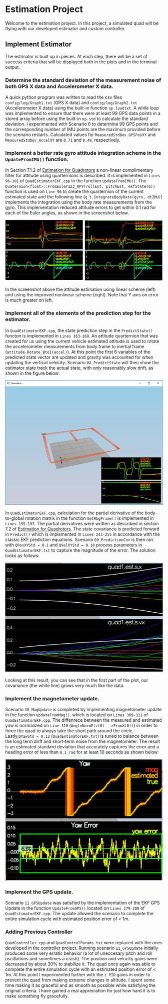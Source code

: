 # Estimation Project #

Welcome to the estimation project.  In this project, a simulated quad will be flying with our developed estimator and custom controller.

## Implement Estimator ##

The estimator is built up in pieces.  At each step, there will be a set of success criteria that will be displayed both in the plots and in the terminal output.

### Determine the standard deviation of the measurement noise of both GPS X data and Accelerometer X data. ###

A quick python program was written to read the csv files `config/log/Graph1.txt` (GPS X data) and `config/log/Graph2.txt` (Accelerometer X data) using the built-in function `np.loadtxt`. A while loop was implemented to ensure that there were at least 99 GPS data points in a stored array before using the built-in `np.std` to calculate the standard deviation. I experimented with Scenario 6 to determine 99 GPS points and the corresponding number of IMU points are the maximum provided before the scenario restarts. Calculated values for `MeasuredStdDev_GPSPosXY` and `MeasuredStdDev_AccelXY` are `0.71` and `0.49`, respectively. 

### Implement a better rate gyro attitude integration scheme in the `UpdateFromIMU()` function. ###

In Section 7.1.2 of [Estimation for Quadrotors](https://www.overleaf.com/read/vymfngphcccj) a non-linear complimentary filter for attitude using quarternions is described. It is implemented in `Lines 96-101` of `QuadEstimatorEKF.cpp` in the function `UpdateFromIMU()`. The `Quaternion<float>::FromEuler123_RPY(rollEst, pitchEst, ekfState(6))` function is used on `Line 96` to create the quarternion of the current estimated state and the following line (`q_t.IntegrateBodyRate(gyro, dtIMU)`) implements the integration using the body rate measurements from the gyro. This implementation reduced attitude errors to get within 0.1 rad for each of the Euler angles, as shown in the screenshot below.

![attitude example](images/attitude-screenshot.png)

In the screenshot above the attitude estimation using linear scheme (left) and using the improved nonlinear scheme (right). Note that Y axis on error is much greater on left.

### Implement all of the elements of the prediction step for the estimator. ###

In `QuadEstimatorEKF.cpp`, the state prediction step in the `PredictState()` functon is implemented in `Lines 163-169`. An attitude quarternion that was created for us using the current vehicle estimated attitude is used to rotate the accelerometer measurements from body frame to inertial frame (`attitude.Rotate_BtoI(accel)`). At this point the first 6 variables of the predicted state vector are updated and gravity was accounted for when updating the vertical velocity. Scenario `08_PredictState` will then show the estimator state track the actual state, with only reasonably slow drift, as shown in the figure below:

![predict drift](images/predict-slow-drift.png)

In `QuadEstimatorEKF.cpp`, calculation for the partial derivative of the body-to-global rotation matrix in the function `GetRbgPrime()` is implemented in `Lines 195-197`. The partial derivatives were written as described in section 7.2 of [Estimation for Quadrotors](https://www.overleaf.com/read/vymfngphcccj). The state covariance is predicted forward in `Predict()` which is implemented in `Lines 243-255` in accordance with the classic EKF prediction equations. Scenario `09_PredictionCov` is then ran with `QPosXYStd = 0.1` and `QVelXYStd = 0.18` process parameters in `QuadEstimatorEKF.txt` to capture the magnitude of the error. The solution looks as follows:

![good covariance](images/predict-good-cov.png)

Looking at this result, you can see that in the first part of the plot, our covariance (the white line) grows very much like the data.

### Implement the magnetometer update. ###

Scenario `10_MagUpdate` is completed by implementing magnetometer update in the function `UpdateFromMag()`, which is located  on `Lines 309-311` of `QuadEstimatorEKF.cpp`. The diffenrece between the measured and estimated yaw is normalized on `Line 310` (`AngleNormF(z(0) - zFromX(0))`) in order to force the quad to always take the short path around the circle.  Lastly,`QYawStd = 0.12` (`QuadEstimatorEKF.txt`) is tuned to balance between the long term drift and short-term noise from the magnetometer. The result is an estimated standard deviation that accurately captures the error and a heading error of less than `0.1 rad` for at least 10 seconds as shown below:

![mag good](images/mag-good-solution.png)

### Implement the GPS update. ###

Scenario `11_GPSUpdate` was satisfied by the implementation of the EKF GPS Update in the function `UpdateFromGPS()` located on `Lines 279-288` of `QuadEstimatorEKF.cpp`. The update allowed the scenario to complete the entire simulation cycle with estimated position error of < 1m.

### Adding Previous Controller ###

`QuadController.cpp` and `QuadControlParams.txt` were replaced with the ones developed in the controller project. Running scenario `11_GPSUpdate` initially produced some very erratic behavior (a lot of uneccesary pitch and roll oscillations and sometimes a crash). The position and velocity gains were decreased by about 30% to stabilize it. The quad once again was  able to complete the entire simulation cycle with an estimated position error of < 1m. At this point I experimented further with the `z PID` gains in order to prevent the quad from making extreme changes in altitude. I spent some time making it as graceful and as smooth as possible while satisfying the original criteria. I have gained a real appreciation for just how hard it is to make something fly gracefully.
